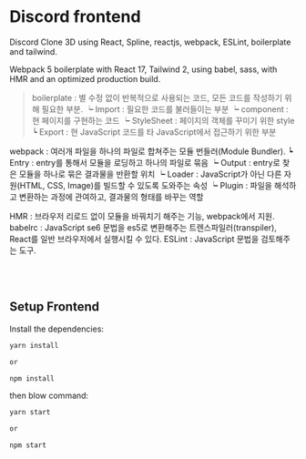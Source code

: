 # Discord frontend
Discord Clone 3D using React, Spline, reactjs, webpack, ESLint, boilerplate and tailwind.

Webpack 5 boilerplate with React 17, Tailwind 2, using babel, sass, with HMR and an optimized production build.

>boilerplate : 별 수정 없이 반복적으로 사용되는 코드, 모든 코드를 작성하기 위해 필요한 부분.
 ┕ Import : 필요한 코드를 불러들이는 부분
 ┕ component : 현 페이지를 구현하는 코드
 ┕ StyleSheet : 페이지의 객체를 꾸미기 위한 style
 ┕ Export : 현 JavaScript 코드를 타 JavaScript에서 접근하기 위한 부분

 webpack : 여러개 파일을 하나의 파일로 합쳐주는 모듈 번들러(Module Bundler).
 ┕ Entry : entry를 통해서 모듈을 로딩하고 하나의 파일로 묶음
 ┕ Output : entry로 찾은 모듈을 하나로 묶은 결과물을 반환할 위치
 ┕ Loader : JavaScript가 아닌 다른 자원(HTML, CSS, Image)를 빌드할 수 있도록 도와주는 속성
 ┕ Plugin : 파일을 해석하고 변환하는 과정에 관여하고, 결과물의 형태를 바꾸는 역할

 HMR : 브라우저 리로드 없이 모듈을 바꿔치기 해주는 기능, webpack에서 지원.
 babelrc : JavaScript se6 문법을 es5로 변환해주는 트렌스파일러(transpiler), React를 일반 브라우저에서 실행시킬 수 있다.
 ESLint : JavaScript 문법을 검토해주는 도구.

<br/>
<br/>

## Setup Frontend

Install the dependencies:

```bash
yarn install

or

npm install
```

then blow command:
```bash
yarn start

or

npm start
```
